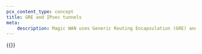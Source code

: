 ```yaml
---
pcx_content_type: concept
title: GRE and IPsec tunnels
meta:
    description: Magic WAN uses Generic Routing Encapsulation (GRE) and IPsec tunnels to transmit packets from Cloudflare’s global network to your origin network.
---
```


{{<render file="_tunnels-encapsulation-opening.md" productFolder="magic-transit" withParameters="Magic WAN;;/magic-wan/prerequisites/#set-maximum-segment-size;;/magic-wan/reference/anti-replay-protection/;;/magic-wan/configuration/manual/how-to/configure-tunnels/">}}
